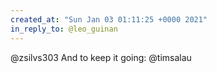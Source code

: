 ```yaml
---
created_at: "Sun Jan 03 01:11:25 +0000 2021"
in_reply_to: @leo_guinan
---
```


@zsilvs303 And to keep it going: @timsalau